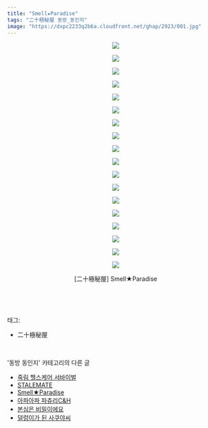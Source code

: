 ```yaml
---
title: "Smell★Paradise"
tags: "二十極秘屋 동방_동인지"
image: "https://dxpc2233q2b6a.cloudfront.net/ghap/2923/001.jpg"
---
```

<div class="article">
<p style="text-align: center; clear: none; float: none;"><img src="{{ site.imgserver3 }}/ghap/2923/001.jpg"/></p>
<p style="text-align: center; clear: none; float: none;"><img src="{{ site.imgserver3 }}/ghap/2923/002.jpg"/></p>
<p style="text-align: center; clear: none; float: none;"><img src="{{ site.imgserver3 }}/ghap/2923/003.jpg"/></p>
<p style="text-align: center; clear: none; float: none;"><img src="{{ site.imgserver3 }}/ghap/2923/004.jpg"/></p>
<p style="text-align: center; clear: none; float: none;"><img src="{{ site.imgserver3 }}/ghap/2923/005.jpg"/></p>
<p style="text-align: center; clear: none; float: none;"><img src="{{ site.imgserver3 }}/ghap/2923/006.jpg"/></p>
<p style="text-align: center; clear: none; float: none;"><img src="{{ site.imgserver3 }}/ghap/2923/007.jpg"/></p>
<p style="text-align: center; clear: none; float: none;"><img src="{{ site.imgserver3 }}/ghap/2923/008.jpg"/></p>
<p style="text-align: center; clear: none; float: none;"><img src="{{ site.imgserver3 }}/ghap/2923/009.jpg"/></p>
<p style="text-align: center; clear: none; float: none;"><img src="{{ site.imgserver3 }}/ghap/2923/010.jpg"/></p>
<p style="text-align: center; clear: none; float: none;"><img src="{{ site.imgserver3 }}/ghap/2923/011.jpg"/></p>
<p style="text-align: center; clear: none; float: none;"><img src="{{ site.imgserver3 }}/ghap/2923/012.jpg"/></p>
<p style="text-align: center; clear: none; float: none;"><img src="{{ site.imgserver3 }}/ghap/2923/013.jpg"/></p>
<p style="text-align: center; clear: none; float: none;"><img src="{{ site.imgserver3 }}/ghap/2923/014.jpg"/></p>
<p style="text-align: center; clear: none; float: none;"><img src="{{ site.imgserver3 }}/ghap/2923/015.jpg"/></p>
<p style="text-align: center; clear: none; float: none;"><img src="{{ site.imgserver3 }}/ghap/2923/016.jpg"/></p>
<p style="text-align: center; clear: none; float: none;"><img src="{{ site.imgserver3 }}/ghap/2923/017.jpg"/></p>
<p style="text-align: center; clear: none; float: none;"><img src="{{ site.imgserver3 }}/ghap/2923/018.jpg"/></p>
<p style="text-align: center; clear: none; float: none;">[二十極秘屋] Smell★Paradise</p>
<p><br/></p>
</div><br/>
<div class="tagTrail">
<p>태그: </p>
<ul>
<li>二十極秘屋</li>
</ul>
</div><br/>
<div class="another">
<p>'동방 동인지' 카테고리의 다른 글</p>
<ul>
<li><a href="/ghap_2927">죽림 헬스케어 서바이벌</a></li>
<li><a href="/ghap_2924">STALEMATE</a></li>
<li><a href="/ghap_2923">Smell★Paradise</a></li>
<li><a href="/ghap_2922">아파아파 파츄리C&amp;H</a></li>
<li><a href="/ghap_2917">본심은 비밀이에요</a></li>
<li><a href="/ghap_2914">덜렁이가 된 사쿠야씨</a></li>
</ul>
</div><br/>
<div class="cb_module cb_fluid">
<div class="cb_wrt cb_profile">
</div><!-- commentList close -->
</div><br/>
